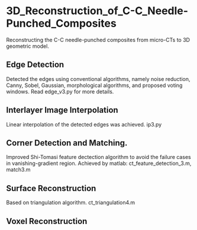 # 3D_Reconstruction_of_C-C_Needle-Punched_Composites
Reconstructing the C-C needle-punched composites from micro-CTs to 3D geometric model. 

## Edge Detection
Detected the edges using conventional algorithms, namely noise reduction, Canny, Sobel, Gaussian, morphological algorithms, and proposed voting windows.
Read edge_v3.py for more details.

## Interlayer Image Interpolation
Linear interpolation of the detected edges was achieved.
ip3.py

## Corner Detection and Matching.
Improved Shi-Tomasi feature dectection algorithm to avoid the failure cases in vanishing-gradient region.
Achieved by matlab: ct_feature_detection_3.m, match3.m

## Surface Reconstruction
Based on triangulation algorithm.
ct_triangulation4.m

## Voxel Reconstruction

